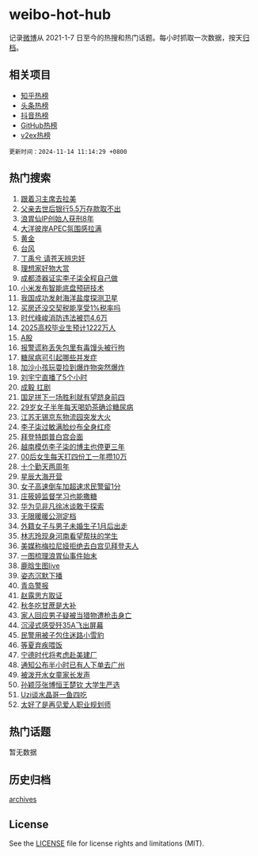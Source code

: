 # weibo-hot-hub

记录[微博](https://www.weibo.com)从 2021-1-7 日至今的热搜和热门话题。每小时抓取一次数据，按天[归档](archives)。

## 相关项目

- [知乎热榜](https://github.com/lonnyzhang423/zhihu-hot-hub)
- [头条热榜](https://github.com/lonnyzhang423/toutiao-hot-hub)
- [抖音热榜](https://github.com/lonnyzhang423/douyin-hot-hub)
- [GitHub热榜](https://github.com/lonnyzhang423/github-hot-hub)
- [v2ex热榜](https://github.com/lonnyzhang423/v2ex-hot-hub)


`更新时间：2024-11-14 11:14:29 +0800`

## 热门搜索

1. [跟着习主席去拉美](https://m.weibo.cn/search?containerid=100103type%3D1%26t%3D10%26q%3D%23%E8%B7%9F%E7%9D%80%E4%B9%A0%E4%B8%BB%E5%B8%AD%E5%8E%BB%E6%8B%89%E7%BE%8E%23&stream_entry_id=51&isnewpage=1&extparam=seat%3D1%26pos%3D0%26cate%3D10103%26c_type%3D51%26q%3D%2523%25E8%25B7%259F%25E7%259D%2580%25E4%25B9%25A0%25E4%25B8%25BB%25E5%25B8%25AD%25E5%258E%25BB%25E6%258B%2589%25E7%25BE%258E%2523%26filter_type%3Drealtimehot%26stream_entry_id%3D51%26dgr%3D0%26display_time%3D1731554068%26pre_seqid%3D17315540681180571534125)
1. [父亲去世后银行5.5万存款取不出](https://m.weibo.cn/search?containerid=100103type%3D1%26t%3D10%26q%3D%23%E7%88%B6%E4%BA%B2%E5%8E%BB%E4%B8%96%E5%90%8E%E9%93%B6%E8%A1%8C5.5%E4%B8%87%E5%AD%98%E6%AC%BE%E5%8F%96%E4%B8%8D%E5%87%BA%23&stream_entry_id=31&isnewpage=1&extparam=seat%3D1%26pos%3D0%26lcate%3D5001%26filter_type%3Drealtimehot%26q%3D%2523%25E7%2588%25B6%25E4%25BA%25B2%25E5%258E%25BB%25E4%25B8%2596%25E5%2590%258E%25E9%2593%25B6%25E8%25A1%258C5.5%25E4%25B8%2587%25E5%25AD%2598%25E6%25AC%25BE%25E5%258F%2596%25E4%25B8%258D%25E5%2587%25BA%2523%26c_type%3D31%26flag%3D1%26cate%3D5001%26realpos%3D1%26band_rank%3D1%26stream_entry_id%3D31%26dgr%3D0%26display_time%3D1731554068%26pre_seqid%3D17315540681180571534125)
1. [浪胃仙IP创始人获刑8年](https://m.weibo.cn/search?containerid=100103type%3D1%26t%3D10%26q%3D%23%E6%B5%AA%E8%83%83%E4%BB%99IP%E5%88%9B%E5%A7%8B%E4%BA%BA%E8%8E%B7%E5%88%918%E5%B9%B4%23&stream_entry_id=31&isnewpage=1&extparam=seat%3D1%26pos%3D1%26lcate%3D5001%26filter_type%3Drealtimehot%26q%3D%2523%25E6%25B5%25AA%25E8%2583%2583%25E4%25BB%2599IP%25E5%2588%259B%25E5%25A7%258B%25E4%25BA%25BA%25E8%258E%25B7%25E5%2588%25918%25E5%25B9%25B4%2523%26c_type%3D31%26flag%3D2%26cate%3D5001%26realpos%3D2%26band_rank%3D2%26stream_entry_id%3D31%26dgr%3D0%26display_time%3D1731554068%26pre_seqid%3D17315540681180571534125)
1. [大洋彼岸APEC氛围感拉满](https://m.weibo.cn/search?containerid=100103type%3D1%26t%3D10%26q%3D%23%E5%A4%A7%E6%B4%8B%E5%BD%BC%E5%B2%B8APEC%E6%B0%9B%E5%9B%B4%E6%84%9F%E6%8B%89%E6%BB%A1%23&stream_entry_id=31&isnewpage=1&extparam=seat%3D1%26pos%3D2%26lcate%3D5001%26filter_type%3Drealtimehot%26q%3D%2523%25E5%25A4%25A7%25E6%25B4%258B%25E5%25BD%25BC%25E5%25B2%25B8APEC%25E6%25B0%259B%25E5%259B%25B4%25E6%2584%259F%25E6%258B%2589%25E6%25BB%25A1%2523%26c_type%3D31%26flag%3D1%26cate%3D5001%26realpos%3D3%26band_rank%3D3%26stream_entry_id%3D31%26dgr%3D0%26display_time%3D1731554068%26pre_seqid%3D17315540681180571534125)
1. [黄金](https://m.weibo.cn/search?containerid=100103type%3D1%26t%3D10%26q%3D%E9%BB%84%E9%87%91&stream_entry_id=31&isnewpage=1&extparam=seat%3D1%26pos%3D3%26lcate%3D5001%26filter_type%3Drealtimehot%26q%3D%25E9%25BB%2584%25E9%2587%2591%26c_type%3D31%26flag%3D1%26cate%3D5001%26realpos%3D4%26band_rank%3D4%26stream_entry_id%3D31%26dgr%3D0%26display_time%3D1731554068%26pre_seqid%3D17315540681180571534125)
1. [台风](https://m.weibo.cn/search?containerid=100103type%3D1%26t%3D10%26q%3D%E5%8F%B0%E9%A3%8E&stream_entry_id=31&isnewpage=1&extparam=seat%3D1%26pos%3D4%26lcate%3D5001%26filter_type%3Drealtimehot%26q%3D%25E5%258F%25B0%25E9%25A3%258E%26c_type%3D31%26flag%3D1%26cate%3D5001%26realpos%3D5%26band_rank%3D5%26stream_entry_id%3D31%26dgr%3D0%26display_time%3D1731554068%26pre_seqid%3D17315540681180571534125)
1. [丁禹兮 请苍天辨忠奸](https://m.weibo.cn/search?containerid=100103type%3D1%26t%3D10%26q%3D%E4%B8%81%E7%A6%B9%E5%85%AE+%E8%AF%B7%E8%8B%8D%E5%A4%A9%E8%BE%A8%E5%BF%A0%E5%A5%B8&stream_entry_id=31&isnewpage=1&extparam=seat%3D1%26pos%3D5%26lcate%3D5001%26filter_type%3Drealtimehot%26q%3D%25E4%25B8%2581%25E7%25A6%25B9%25E5%2585%25AE%2520%25E8%25AF%25B7%25E8%258B%258D%25E5%25A4%25A9%25E8%25BE%25A8%25E5%25BF%25A0%25E5%25A5%25B8%26c_type%3D31%26flag%3D1%26cate%3D5001%26realpos%3D6%26band_rank%3D6%26stream_entry_id%3D31%26dgr%3D0%26display_time%3D1731554068%26pre_seqid%3D17315540681180571534125)
1. [理想家好物大赏](https://m.weibo.cn/search?containerid=100103type%3D1%26t%3D10%26q%3D%23%E7%90%86%E6%83%B3%E5%AE%B6%E5%A5%BD%E7%89%A9%E5%A4%A7%E8%B5%8F%23&stream_entry_id=31&isnewpage=1&extparam=seat%3D1%26pos%3D6%26lcate%3D5001%26filter_type%3Drealtimehot%26q%3D%2523%25E7%2590%2586%25E6%2583%25B3%25E5%25AE%25B6%25E5%25A5%25BD%25E7%2589%25A9%25E5%25A4%25A7%25E8%25B5%258F%2523%26dgr%3D0%26adid%3D264099%26cate%3D5001%26is_ad_pos%3D1%26band_rank%3D7%26stream_entry_id%3D31%26c_type%3D31%26display_time%3D1731554068%26pre_seqid%3D17315540681180571534125)
1. [成都漆器证实李子柒全程自己做](https://m.weibo.cn/search?containerid=100103type%3D1%26t%3D10%26q%3D%23%E6%88%90%E9%83%BD%E6%BC%86%E5%99%A8%E8%AF%81%E5%AE%9E%E6%9D%8E%E5%AD%90%E6%9F%92%E5%85%A8%E7%A8%8B%E8%87%AA%E5%B7%B1%E5%81%9A%23&stream_entry_id=31&isnewpage=1&extparam=seat%3D1%26pos%3D7%26lcate%3D5001%26filter_type%3Drealtimehot%26q%3D%2523%25E6%2588%2590%25E9%2583%25BD%25E6%25BC%2586%25E5%2599%25A8%25E8%25AF%2581%25E5%25AE%259E%25E6%259D%258E%25E5%25AD%2590%25E6%259F%2592%25E5%2585%25A8%25E7%25A8%258B%25E8%2587%25AA%25E5%25B7%25B1%25E5%2581%259A%2523%26c_type%3D31%26flag%3D2%26cate%3D5001%26realpos%3D7%26band_rank%3D7%26stream_entry_id%3D31%26dgr%3D0%26display_time%3D1731554068%26pre_seqid%3D17315540681180571534125)
1. [小米发布智能底盘预研技术](https://m.weibo.cn/search?containerid=100103type%3D1%26t%3D10%26q%3D%23%E5%B0%8F%E7%B1%B3%E5%8F%91%E5%B8%83%E6%99%BA%E8%83%BD%E5%BA%95%E7%9B%98%E9%A2%84%E7%A0%94%E6%8A%80%E6%9C%AF%23&stream_entry_id=31&isnewpage=1&extparam=seat%3D1%26pos%3D8%26lcate%3D5001%26filter_type%3Drealtimehot%26q%3D%2523%25E5%25B0%258F%25E7%25B1%25B3%25E5%258F%2591%25E5%25B8%2583%25E6%2599%25BA%25E8%2583%25BD%25E5%25BA%2595%25E7%259B%2598%25E9%25A2%2584%25E7%25A0%2594%25E6%258A%2580%25E6%259C%25AF%2523%26c_type%3D31%26flag%3D1%26cate%3D5001%26realpos%3D8%26band_rank%3D8%26stream_entry_id%3D31%26dgr%3D0%26display_time%3D1731554068%26pre_seqid%3D17315540681180571534125)
1. [我国成功发射海洋盐度探测卫星](https://m.weibo.cn/search?containerid=100103type%3D1%26t%3D10%26q%3D%23%E6%88%91%E5%9B%BD%E6%88%90%E5%8A%9F%E5%8F%91%E5%B0%84%E6%B5%B7%E6%B4%8B%E7%9B%90%E5%BA%A6%E6%8E%A2%E6%B5%8B%E5%8D%AB%E6%98%9F%23&stream_entry_id=31&isnewpage=1&extparam=seat%3D1%26pos%3D9%26lcate%3D5001%26filter_type%3Drealtimehot%26q%3D%2523%25E6%2588%2591%25E5%259B%25BD%25E6%2588%2590%25E5%258A%259F%25E5%258F%2591%25E5%25B0%2584%25E6%25B5%25B7%25E6%25B4%258B%25E7%259B%2590%25E5%25BA%25A6%25E6%258E%25A2%25E6%25B5%258B%25E5%258D%25AB%25E6%2598%259F%2523%26c_type%3D31%26flag%3D0%26cate%3D5001%26realpos%3D9%26band_rank%3D9%26stream_entry_id%3D31%26dgr%3D0%26display_time%3D1731554068%26pre_seqid%3D17315540681180571534125)
1. [买房还没交契税能享受1%税率吗](https://m.weibo.cn/search?containerid=100103type%3D1%26t%3D10%26q%3D%23%E4%B9%B0%E6%88%BF%E8%BF%98%E6%B2%A1%E4%BA%A4%E5%A5%91%E7%A8%8E%E8%83%BD%E4%BA%AB%E5%8F%971%25%E7%A8%8E%E7%8E%87%E5%90%97%23&stream_entry_id=31&isnewpage=1&extparam=seat%3D1%26pos%3D10%26lcate%3D5001%26filter_type%3Drealtimehot%26q%3D%2523%25E4%25B9%25B0%25E6%2588%25BF%25E8%25BF%2598%25E6%25B2%25A1%25E4%25BA%25A4%25E5%25A5%2591%25E7%25A8%258E%25E8%2583%25BD%25E4%25BA%25AB%25E5%258F%25971%2525%25E7%25A8%258E%25E7%258E%2587%25E5%2590%2597%2523%26c_type%3D31%26flag%3D1%26cate%3D5001%26realpos%3D10%26band_rank%3D10%26stream_entry_id%3D31%26dgr%3D0%26display_time%3D1731554068%26pre_seqid%3D17315540681180571534125)
1. [时代峰峻消防违法被罚4.6万](https://m.weibo.cn/search?containerid=100103type%3D1%26t%3D10%26q%3D%23%E6%97%B6%E4%BB%A3%E5%B3%B0%E5%B3%BB%E6%B6%88%E9%98%B2%E8%BF%9D%E6%B3%95%E8%A2%AB%E7%BD%9A4.6%E4%B8%87%23&stream_entry_id=31&isnewpage=1&extparam=seat%3D1%26pos%3D11%26lcate%3D5001%26filter_type%3Drealtimehot%26q%3D%2523%25E6%2597%25B6%25E4%25BB%25A3%25E5%25B3%25B0%25E5%25B3%25BB%25E6%25B6%2588%25E9%2598%25B2%25E8%25BF%259D%25E6%25B3%2595%25E8%25A2%25AB%25E7%25BD%259A4.6%25E4%25B8%2587%2523%26c_type%3D31%26flag%3D1%26cate%3D5001%26realpos%3D11%26band_rank%3D11%26stream_entry_id%3D31%26dgr%3D0%26display_time%3D1731554068%26pre_seqid%3D17315540681180571534125)
1. [2025高校毕业生预计1222万人](https://m.weibo.cn/search?containerid=100103type%3D1%26t%3D10%26q%3D%232025%E9%AB%98%E6%A0%A1%E6%AF%95%E4%B8%9A%E7%94%9F%E9%A2%84%E8%AE%A11222%E4%B8%87%E4%BA%BA%23&stream_entry_id=31&isnewpage=1&extparam=seat%3D1%26pos%3D12%26lcate%3D5001%26filter_type%3Drealtimehot%26q%3D%25232025%25E9%25AB%2598%25E6%25A0%25A1%25E6%25AF%2595%25E4%25B8%259A%25E7%2594%259F%25E9%25A2%2584%25E8%25AE%25A11222%25E4%25B8%2587%25E4%25BA%25BA%2523%26c_type%3D31%26flag%3D1%26cate%3D5001%26realpos%3D12%26band_rank%3D12%26stream_entry_id%3D31%26dgr%3D0%26display_time%3D1731554068%26pre_seqid%3D17315540681180571534125)
1. [A股](https://m.weibo.cn/search?containerid=100103type%3D1%26t%3D10%26q%3DA%E8%82%A1&stream_entry_id=31&isnewpage=1&extparam=seat%3D1%26pos%3D13%26lcate%3D5001%26filter_type%3Drealtimehot%26q%3DA%25E8%2582%25A1%26c_type%3D31%26flag%3D1%26cate%3D5001%26realpos%3D13%26band_rank%3D13%26stream_entry_id%3D31%26dgr%3D0%26display_time%3D1731554068%26pre_seqid%3D17315540681180571534125)
1. [报警谎称丢失包里有毒馒头被行拘](https://m.weibo.cn/search?containerid=100103type%3D1%26t%3D10%26q%3D%23%E6%8A%A5%E8%AD%A6%E8%B0%8E%E7%A7%B0%E4%B8%A2%E5%A4%B1%E5%8C%85%E9%87%8C%E6%9C%89%E6%AF%92%E9%A6%92%E5%A4%B4%E8%A2%AB%E8%A1%8C%E6%8B%98%23&stream_entry_id=31&isnewpage=1&extparam=seat%3D1%26pos%3D14%26lcate%3D5001%26filter_type%3Drealtimehot%26q%3D%2523%25E6%258A%25A5%25E8%25AD%25A6%25E8%25B0%258E%25E7%25A7%25B0%25E4%25B8%25A2%25E5%25A4%25B1%25E5%258C%2585%25E9%2587%258C%25E6%259C%2589%25E6%25AF%2592%25E9%25A6%2592%25E5%25A4%25B4%25E8%25A2%25AB%25E8%25A1%258C%25E6%258B%2598%2523%26c_type%3D31%26flag%3D1%26cate%3D5001%26realpos%3D14%26band_rank%3D14%26stream_entry_id%3D31%26dgr%3D0%26display_time%3D1731554068%26pre_seqid%3D17315540681180571534125)
1. [糖尿病可引起哪些并发症](https://m.weibo.cn/search?containerid=100103type%3D1%26t%3D10%26q%3D%23%E7%B3%96%E5%B0%BF%E7%97%85%E5%8F%AF%E5%BC%95%E8%B5%B7%E5%93%AA%E4%BA%9B%E5%B9%B6%E5%8F%91%E7%97%87%23&stream_entry_id=31&isnewpage=1&extparam=seat%3D1%26pos%3D15%26lcate%3D5001%26filter_type%3Drealtimehot%26q%3D%2523%25E7%25B3%2596%25E5%25B0%25BF%25E7%2597%2585%25E5%258F%25AF%25E5%25BC%2595%25E8%25B5%25B7%25E5%2593%25AA%25E4%25BA%259B%25E5%25B9%25B6%25E5%258F%2591%25E7%2597%2587%2523%26c_type%3D31%26flag%3D0%26adid%3D263160%26cate%3D5001%26realpos%3D15%26band_rank%3D15%26stream_entry_id%3D31%26dgr%3D0%26display_time%3D1731554068%26pre_seqid%3D17315540681180571534125)
1. [加沙小孩玩耍捡到爆炸物突然爆炸](https://m.weibo.cn/search?containerid=100103type%3D1%26t%3D10%26q%3D%23%E5%8A%A0%E6%B2%99%E5%B0%8F%E5%AD%A9%E7%8E%A9%E8%80%8D%E6%8D%A1%E5%88%B0%E7%88%86%E7%82%B8%E7%89%A9%E7%AA%81%E7%84%B6%E7%88%86%E7%82%B8%23&stream_entry_id=31&isnewpage=1&extparam=seat%3D1%26pos%3D16%26lcate%3D5001%26filter_type%3Drealtimehot%26q%3D%2523%25E5%258A%25A0%25E6%25B2%2599%25E5%25B0%258F%25E5%25AD%25A9%25E7%258E%25A9%25E8%2580%258D%25E6%258D%25A1%25E5%2588%25B0%25E7%2588%2586%25E7%2582%25B8%25E7%2589%25A9%25E7%25AA%2581%25E7%2584%25B6%25E7%2588%2586%25E7%2582%25B8%2523%26c_type%3D31%26flag%3D1%26cate%3D5001%26realpos%3D16%26band_rank%3D16%26stream_entry_id%3D31%26dgr%3D0%26display_time%3D1731554068%26pre_seqid%3D17315540681180571534125)
1. [刘宇宁直播了5个小时](https://m.weibo.cn/search?containerid=100103type%3D1%26t%3D10%26q%3D%E5%88%98%E5%AE%87%E5%AE%81%E7%9B%B4%E6%92%AD%E4%BA%865%E4%B8%AA%E5%B0%8F%E6%97%B6&stream_entry_id=31&isnewpage=1&extparam=seat%3D1%26pos%3D17%26lcate%3D5001%26filter_type%3Drealtimehot%26q%3D%25E5%2588%2598%25E5%25AE%2587%25E5%25AE%2581%25E7%259B%25B4%25E6%2592%25AD%25E4%25BA%25865%25E4%25B8%25AA%25E5%25B0%258F%25E6%2597%25B6%26c_type%3D31%26flag%3D0%26cate%3D5001%26realpos%3D17%26band_rank%3D17%26stream_entry_id%3D31%26dgr%3D0%26display_time%3D1731554068%26pre_seqid%3D17315540681180571534125)
1. [成毅 扛剧](https://m.weibo.cn/search?containerid=100103type%3D1%26t%3D10%26q%3D%E6%88%90%E6%AF%85+%E6%89%9B%E5%89%A7&stream_entry_id=31&isnewpage=1&extparam=seat%3D1%26pos%3D18%26lcate%3D5001%26filter_type%3Drealtimehot%26q%3D%25E6%2588%2590%25E6%25AF%2585%2520%25E6%2589%259B%25E5%2589%25A7%26c_type%3D31%26flag%3D0%26cate%3D5001%26realpos%3D18%26band_rank%3D18%26stream_entry_id%3D31%26dgr%3D0%26display_time%3D1731554068%26pre_seqid%3D17315540681180571534125)
1. [国足拼下一场胜利就有望跻身前四](https://m.weibo.cn/search?containerid=100103type%3D1%26t%3D10%26q%3D%23%E5%9B%BD%E8%B6%B3%E6%8B%BC%E4%B8%8B%E4%B8%80%E5%9C%BA%E8%83%9C%E5%88%A9%E5%B0%B1%E6%9C%89%E6%9C%9B%E8%B7%BB%E8%BA%AB%E5%89%8D%E5%9B%9B%23&stream_entry_id=31&isnewpage=1&extparam=seat%3D1%26pos%3D19%26lcate%3D5001%26filter_type%3Drealtimehot%26q%3D%2523%25E5%259B%25BD%25E8%25B6%25B3%25E6%258B%25BC%25E4%25B8%258B%25E4%25B8%2580%25E5%259C%25BA%25E8%2583%259C%25E5%2588%25A9%25E5%25B0%25B1%25E6%259C%2589%25E6%259C%259B%25E8%25B7%25BB%25E8%25BA%25AB%25E5%2589%258D%25E5%259B%259B%2523%26c_type%3D31%26flag%3D1%26cate%3D5001%26realpos%3D19%26band_rank%3D19%26stream_entry_id%3D31%26dgr%3D0%26display_time%3D1731554068%26pre_seqid%3D17315540681180571534125)
1. [29岁女子半年每天喝奶茶确诊糖尿病](https://m.weibo.cn/search?containerid=100103type%3D1%26t%3D10%26q%3D%2329%E5%B2%81%E5%A5%B3%E5%AD%90%E5%8D%8A%E5%B9%B4%E6%AF%8F%E5%A4%A9%E5%96%9D%E5%A5%B6%E8%8C%B6%E7%A1%AE%E8%AF%8A%E7%B3%96%E5%B0%BF%E7%97%85%23&stream_entry_id=31&isnewpage=1&extparam=seat%3D1%26pos%3D20%26lcate%3D5001%26filter_type%3Drealtimehot%26q%3D%252329%25E5%25B2%2581%25E5%25A5%25B3%25E5%25AD%2590%25E5%258D%258A%25E5%25B9%25B4%25E6%25AF%258F%25E5%25A4%25A9%25E5%2596%259D%25E5%25A5%25B6%25E8%258C%25B6%25E7%25A1%25AE%25E8%25AF%258A%25E7%25B3%2596%25E5%25B0%25BF%25E7%2597%2585%2523%26c_type%3D31%26flag%3D1%26cate%3D5001%26realpos%3D20%26band_rank%3D20%26stream_entry_id%3D31%26dgr%3D0%26display_time%3D1731554068%26pre_seqid%3D17315540681180571534125)
1. [江苏无锡京东物流园突发大火](https://m.weibo.cn/search?containerid=100103type%3D1%26t%3D10%26q%3D%23%E6%B1%9F%E8%8B%8F%E6%97%A0%E9%94%A1%E4%BA%AC%E4%B8%9C%E7%89%A9%E6%B5%81%E5%9B%AD%E7%AA%81%E5%8F%91%E5%A4%A7%E7%81%AB%23&stream_entry_id=31&isnewpage=1&extparam=seat%3D1%26pos%3D21%26lcate%3D5001%26filter_type%3Drealtimehot%26q%3D%2523%25E6%25B1%259F%25E8%258B%258F%25E6%2597%25A0%25E9%2594%25A1%25E4%25BA%25AC%25E4%25B8%259C%25E7%2589%25A9%25E6%25B5%2581%25E5%259B%25AD%25E7%25AA%2581%25E5%258F%2591%25E5%25A4%25A7%25E7%2581%25AB%2523%26c_type%3D31%26flag%3D0%26cate%3D5001%26realpos%3D21%26band_rank%3D21%26stream_entry_id%3D31%26dgr%3D0%26display_time%3D1731554068%26pre_seqid%3D17315540681180571534125)
1. [李子柒过敏满脸纱布全身红疹](https://m.weibo.cn/search?containerid=100103type%3D1%26t%3D10%26q%3D%23%E6%9D%8E%E5%AD%90%E6%9F%92%E8%BF%87%E6%95%8F%E6%BB%A1%E8%84%B8%E7%BA%B1%E5%B8%83%E5%85%A8%E8%BA%AB%E7%BA%A2%E7%96%B9%23&stream_entry_id=31&isnewpage=1&extparam=seat%3D1%26pos%3D22%26lcate%3D5001%26filter_type%3Drealtimehot%26q%3D%2523%25E6%259D%258E%25E5%25AD%2590%25E6%259F%2592%25E8%25BF%2587%25E6%2595%258F%25E6%25BB%25A1%25E8%2584%25B8%25E7%25BA%25B1%25E5%25B8%2583%25E5%2585%25A8%25E8%25BA%25AB%25E7%25BA%25A2%25E7%2596%25B9%2523%26c_type%3D31%26flag%3D1%26cate%3D5001%26realpos%3D22%26band_rank%3D22%26stream_entry_id%3D31%26dgr%3D0%26display_time%3D1731554068%26pre_seqid%3D17315540681180571534125)
1. [拜登特朗普白宫会面](https://m.weibo.cn/search?containerid=100103type%3D1%26t%3D10%26q%3D%23%E6%8B%9C%E7%99%BB%E7%89%B9%E6%9C%97%E6%99%AE%E7%99%BD%E5%AE%AB%E4%BC%9A%E9%9D%A2%23&stream_entry_id=31&isnewpage=1&extparam=seat%3D1%26pos%3D23%26lcate%3D5001%26filter_type%3Drealtimehot%26q%3D%2523%25E6%258B%259C%25E7%2599%25BB%25E7%2589%25B9%25E6%259C%2597%25E6%2599%25AE%25E7%2599%25BD%25E5%25AE%25AB%25E4%25BC%259A%25E9%259D%25A2%2523%26c_type%3D31%26flag%3D0%26cate%3D5001%26realpos%3D23%26band_rank%3D23%26stream_entry_id%3D31%26dgr%3D0%26display_time%3D1731554068%26pre_seqid%3D17315540681180571534125)
1. [越南模仿李子柒的博主也停更三年](https://m.weibo.cn/search?containerid=100103type%3D1%26t%3D10%26q%3D%23%E8%B6%8A%E5%8D%97%E6%A8%A1%E4%BB%BF%E6%9D%8E%E5%AD%90%E6%9F%92%E7%9A%84%E5%8D%9A%E4%B8%BB%E4%B9%9F%E5%81%9C%E6%9B%B4%E4%B8%89%E5%B9%B4%23&stream_entry_id=31&isnewpage=1&extparam=seat%3D1%26pos%3D24%26lcate%3D5001%26filter_type%3Drealtimehot%26q%3D%2523%25E8%25B6%258A%25E5%258D%2597%25E6%25A8%25A1%25E4%25BB%25BF%25E6%259D%258E%25E5%25AD%2590%25E6%259F%2592%25E7%259A%2584%25E5%258D%259A%25E4%25B8%25BB%25E4%25B9%259F%25E5%2581%259C%25E6%259B%25B4%25E4%25B8%2589%25E5%25B9%25B4%2523%26c_type%3D31%26flag%3D0%26cate%3D5001%26realpos%3D24%26band_rank%3D24%26stream_entry_id%3D31%26dgr%3D0%26display_time%3D1731554068%26pre_seqid%3D17315540681180571534125)
1. [00后女生每天打四份工一年攒10万](https://m.weibo.cn/search?containerid=100103type%3D1%26t%3D10%26q%3D%2300%E5%90%8E%E5%A5%B3%E7%94%9F%E6%AF%8F%E5%A4%A9%E6%89%93%E5%9B%9B%E4%BB%BD%E5%B7%A5%E4%B8%80%E5%B9%B4%E6%94%9210%E4%B8%87%23&stream_entry_id=31&isnewpage=1&extparam=seat%3D1%26pos%3D25%26lcate%3D5001%26filter_type%3Drealtimehot%26q%3D%252300%25E5%2590%258E%25E5%25A5%25B3%25E7%2594%259F%25E6%25AF%258F%25E5%25A4%25A9%25E6%2589%2593%25E5%259B%259B%25E4%25BB%25BD%25E5%25B7%25A5%25E4%25B8%2580%25E5%25B9%25B4%25E6%2594%259210%25E4%25B8%2587%2523%26c_type%3D31%26flag%3D0%26cate%3D5001%26realpos%3D25%26band_rank%3D25%26stream_entry_id%3D31%26dgr%3D0%26display_time%3D1731554068%26pre_seqid%3D17315540681180571534125)
1. [十个勤天两周年](https://m.weibo.cn/search?containerid=100103type%3D1%26t%3D10%26q%3D%E5%8D%81%E4%B8%AA%E5%8B%A4%E5%A4%A9%E4%B8%A4%E5%91%A8%E5%B9%B4&stream_entry_id=31&isnewpage=1&extparam=seat%3D1%26pos%3D26%26lcate%3D5001%26filter_type%3Drealtimehot%26q%3D%25E5%258D%2581%25E4%25B8%25AA%25E5%258B%25A4%25E5%25A4%25A9%25E4%25B8%25A4%25E5%2591%25A8%25E5%25B9%25B4%26c_type%3D31%26flag%3D1%26cate%3D5001%26realpos%3D26%26band_rank%3D26%26stream_entry_id%3D31%26dgr%3D0%26display_time%3D1731554068%26pre_seqid%3D17315540681180571534125)
1. [星辰大海开营](https://m.weibo.cn/search?containerid=100103type%3D1%26t%3D10%26q%3D%E6%98%9F%E8%BE%B0%E5%A4%A7%E6%B5%B7%E5%BC%80%E8%90%A5&stream_entry_id=31&isnewpage=1&extparam=seat%3D1%26pos%3D27%26lcate%3D5001%26filter_type%3Drealtimehot%26q%3D%25E6%2598%259F%25E8%25BE%25B0%25E5%25A4%25A7%25E6%25B5%25B7%25E5%25BC%2580%25E8%2590%25A5%26c_type%3D31%26flag%3D1%26cate%3D5001%26realpos%3D27%26band_rank%3D27%26stream_entry_id%3D31%26dgr%3D0%26display_time%3D1731554068%26pre_seqid%3D17315540681180571534125)
1. [女子高速倒车加超速求民警留1分](https://m.weibo.cn/search?containerid=100103type%3D1%26t%3D10%26q%3D%23%E5%A5%B3%E5%AD%90%E9%AB%98%E9%80%9F%E5%80%92%E8%BD%A6%E5%8A%A0%E8%B6%85%E9%80%9F%E6%B1%82%E6%B0%91%E8%AD%A6%E7%95%991%E5%88%86%23&stream_entry_id=31&isnewpage=1&extparam=seat%3D1%26pos%3D28%26lcate%3D5001%26filter_type%3Drealtimehot%26q%3D%2523%25E5%25A5%25B3%25E5%25AD%2590%25E9%25AB%2598%25E9%2580%259F%25E5%2580%2592%25E8%25BD%25A6%25E5%258A%25A0%25E8%25B6%2585%25E9%2580%259F%25E6%25B1%2582%25E6%25B0%2591%25E8%25AD%25A6%25E7%2595%25991%25E5%2588%2586%2523%26c_type%3D31%26flag%3D0%26cate%3D5001%26realpos%3D28%26band_rank%3D28%26stream_entry_id%3D31%26dgr%3D0%26display_time%3D1731554068%26pre_seqid%3D17315540681180571534125)
1. [庄筱婷监督学习也能撒糖](https://m.weibo.cn/search?containerid=100103type%3D1%26t%3D10%26q%3D%23%E5%BA%84%E7%AD%B1%E5%A9%B7%E7%9B%91%E7%9D%A3%E5%AD%A6%E4%B9%A0%E4%B9%9F%E8%83%BD%E6%92%92%E7%B3%96%23&stream_entry_id=31&isnewpage=1&extparam=seat%3D1%26pos%3D29%26lcate%3D5001%26filter_type%3Drealtimehot%26q%3D%2523%25E5%25BA%2584%25E7%25AD%25B1%25E5%25A9%25B7%25E7%259B%2591%25E7%259D%25A3%25E5%25AD%25A6%25E4%25B9%25A0%25E4%25B9%259F%25E8%2583%25BD%25E6%2592%2592%25E7%25B3%2596%2523%26c_type%3D31%26flag%3D1%26cate%3D5001%26realpos%3D29%26band_rank%3D29%26stream_entry_id%3D31%26dgr%3D0%26display_time%3D1731554068%26pre_seqid%3D17315540681180571534125)
1. [华为见非凡徐冰谈敢于探索](https://m.weibo.cn/search?containerid=100103type%3D1%26t%3D10%26q%3D%23%E5%8D%8E%E4%B8%BA%E8%A7%81%E9%9D%9E%E5%87%A1%E5%BE%90%E5%86%B0%E8%B0%88%E6%95%A2%E4%BA%8E%E6%8E%A2%E7%B4%A2%23&stream_entry_id=31&isnewpage=1&extparam=seat%3D1%26pos%3D30%26lcate%3D5001%26filter_type%3Drealtimehot%26q%3D%2523%25E5%258D%258E%25E4%25B8%25BA%25E8%25A7%2581%25E9%259D%259E%25E5%2587%25A1%25E5%25BE%2590%25E5%2586%25B0%25E8%25B0%2588%25E6%2595%25A2%25E4%25BA%258E%25E6%258E%25A2%25E7%25B4%25A2%2523%26c_type%3D31%26flag%3D0%26adid%3D264068%26cate%3D5001%26realpos%3D30%26band_rank%3D30%26stream_entry_id%3D31%26dgr%3D0%26display_time%3D1731554068%26pre_seqid%3D17315540681180571534125)
1. [无限暖暖公测定档](https://m.weibo.cn/search?containerid=100103type%3D1%26t%3D10%26q%3D%23%E6%97%A0%E9%99%90%E6%9A%96%E6%9A%96%E5%85%AC%E6%B5%8B%E5%AE%9A%E6%A1%A3%23&stream_entry_id=31&isnewpage=1&extparam=seat%3D1%26pos%3D31%26lcate%3D5001%26filter_type%3Drealtimehot%26q%3D%2523%25E6%2597%25A0%25E9%2599%2590%25E6%259A%2596%25E6%259A%2596%25E5%2585%25AC%25E6%25B5%258B%25E5%25AE%259A%25E6%25A1%25A3%2523%26c_type%3D31%26flag%3D1%26cate%3D5001%26realpos%3D31%26band_rank%3D31%26stream_entry_id%3D31%26dgr%3D0%26display_time%3D1731554068%26pre_seqid%3D17315540681180571534125)
1. [外籍女子与男子未婚生子1月后出走](https://m.weibo.cn/search?containerid=100103type%3D1%26t%3D10%26q%3D%23%E5%A4%96%E7%B1%8D%E5%A5%B3%E5%AD%90%E4%B8%8E%E7%94%B7%E5%AD%90%E6%9C%AA%E5%A9%9A%E7%94%9F%E5%AD%901%E6%9C%88%E5%90%8E%E5%87%BA%E8%B5%B0%23&stream_entry_id=31&isnewpage=1&extparam=seat%3D1%26pos%3D32%26lcate%3D5001%26filter_type%3Drealtimehot%26q%3D%2523%25E5%25A4%2596%25E7%25B1%258D%25E5%25A5%25B3%25E5%25AD%2590%25E4%25B8%258E%25E7%2594%25B7%25E5%25AD%2590%25E6%259C%25AA%25E5%25A9%259A%25E7%2594%259F%25E5%25AD%25901%25E6%259C%2588%25E5%2590%258E%25E5%2587%25BA%25E8%25B5%25B0%2523%26c_type%3D31%26flag%3D0%26cate%3D5001%26realpos%3D32%26band_rank%3D32%26stream_entry_id%3D31%26dgr%3D0%26display_time%3D1731554068%26pre_seqid%3D17315540681180571534125)
1. [林志玲现身河南看望帮扶的学生](https://m.weibo.cn/search?containerid=100103type%3D1%26t%3D10%26q%3D%23%E6%9E%97%E5%BF%97%E7%8E%B2%E7%8E%B0%E8%BA%AB%E6%B2%B3%E5%8D%97%E7%9C%8B%E6%9C%9B%E5%B8%AE%E6%89%B6%E7%9A%84%E5%AD%A6%E7%94%9F%23&stream_entry_id=31&isnewpage=1&extparam=seat%3D1%26pos%3D33%26lcate%3D5001%26filter_type%3Drealtimehot%26q%3D%2523%25E6%259E%2597%25E5%25BF%2597%25E7%258E%25B2%25E7%258E%25B0%25E8%25BA%25AB%25E6%25B2%25B3%25E5%258D%2597%25E7%259C%258B%25E6%259C%259B%25E5%25B8%25AE%25E6%2589%25B6%25E7%259A%2584%25E5%25AD%25A6%25E7%2594%259F%2523%26c_type%3D31%26flag%3D1%26cate%3D5001%26realpos%3D33%26band_rank%3D33%26stream_entry_id%3D31%26dgr%3D0%26display_time%3D1731554068%26pre_seqid%3D17315540681180571534125)
1. [美媒称梅拉尼娅拒绝去白宫见拜登夫人](https://m.weibo.cn/search?containerid=100103type%3D1%26t%3D10%26q%3D%23%E7%BE%8E%E5%AA%92%E7%A7%B0%E6%A2%85%E6%8B%89%E5%B0%BC%E5%A8%85%E6%8B%92%E7%BB%9D%E5%8E%BB%E7%99%BD%E5%AE%AB%E8%A7%81%E6%8B%9C%E7%99%BB%E5%A4%AB%E4%BA%BA%23&stream_entry_id=31&isnewpage=1&extparam=seat%3D1%26pos%3D34%26lcate%3D5001%26filter_type%3Drealtimehot%26q%3D%2523%25E7%25BE%258E%25E5%25AA%2592%25E7%25A7%25B0%25E6%25A2%2585%25E6%258B%2589%25E5%25B0%25BC%25E5%25A8%2585%25E6%258B%2592%25E7%25BB%259D%25E5%258E%25BB%25E7%2599%25BD%25E5%25AE%25AB%25E8%25A7%2581%25E6%258B%259C%25E7%2599%25BB%25E5%25A4%25AB%25E4%25BA%25BA%2523%26c_type%3D31%26flag%3D1%26cate%3D5001%26realpos%3D34%26band_rank%3D34%26stream_entry_id%3D31%26dgr%3D0%26display_time%3D1731554068%26pre_seqid%3D17315540681180571534125)
1. [一图梳理浪胃仙事件始末](https://m.weibo.cn/search?containerid=100103type%3D1%26t%3D10%26q%3D%23%E4%B8%80%E5%9B%BE%E6%A2%B3%E7%90%86%E6%B5%AA%E8%83%83%E4%BB%99%E4%BA%8B%E4%BB%B6%E5%A7%8B%E6%9C%AB%23&stream_entry_id=31&isnewpage=1&extparam=seat%3D1%26pos%3D35%26lcate%3D5001%26filter_type%3Drealtimehot%26q%3D%2523%25E4%25B8%2580%25E5%259B%25BE%25E6%25A2%25B3%25E7%2590%2586%25E6%25B5%25AA%25E8%2583%2583%25E4%25BB%2599%25E4%25BA%258B%25E4%25BB%25B6%25E5%25A7%258B%25E6%259C%25AB%2523%26c_type%3D31%26flag%3D1%26cate%3D5001%26realpos%3D35%26band_rank%3D35%26stream_entry_id%3D31%26dgr%3D0%26display_time%3D1731554068%26pre_seqid%3D17315540681180571534125)
1. [鹿晗生图live](https://m.weibo.cn/search?containerid=100103type%3D1%26t%3D10%26q%3D%23%E9%B9%BF%E6%99%97%E7%94%9F%E5%9B%BElive%23&stream_entry_id=31&isnewpage=1&extparam=seat%3D1%26pos%3D36%26lcate%3D5001%26filter_type%3Drealtimehot%26q%3D%2523%25E9%25B9%25BF%25E6%2599%2597%25E7%2594%259F%25E5%259B%25BElive%2523%26c_type%3D31%26flag%3D1%26cate%3D5001%26realpos%3D36%26band_rank%3D36%26stream_entry_id%3D31%26dgr%3D0%26display_time%3D1731554068%26pre_seqid%3D17315540681180571534125)
1. [姿态沉默下播](https://m.weibo.cn/search?containerid=100103type%3D1%26t%3D10%26q%3D%23%E5%A7%BF%E6%80%81%E6%B2%89%E9%BB%98%E4%B8%8B%E6%92%AD%23&stream_entry_id=31&isnewpage=1&extparam=seat%3D1%26pos%3D37%26lcate%3D5001%26filter_type%3Drealtimehot%26q%3D%2523%25E5%25A7%25BF%25E6%2580%2581%25E6%25B2%2589%25E9%25BB%2598%25E4%25B8%258B%25E6%2592%25AD%2523%26c_type%3D31%26flag%3D0%26cate%3D5001%26realpos%3D37%26band_rank%3D37%26stream_entry_id%3D31%26dgr%3D0%26display_time%3D1731554068%26pre_seqid%3D17315540681180571534125)
1. [青岛警报](https://m.weibo.cn/search?containerid=100103type%3D1%26t%3D10%26q%3D%E9%9D%92%E5%B2%9B%E8%AD%A6%E6%8A%A5&stream_entry_id=31&isnewpage=1&extparam=seat%3D1%26pos%3D38%26lcate%3D5001%26filter_type%3Drealtimehot%26q%3D%25E9%259D%2592%25E5%25B2%259B%25E8%25AD%25A6%25E6%258A%25A5%26c_type%3D31%26flag%3D1%26cate%3D5001%26realpos%3D38%26band_rank%3D38%26stream_entry_id%3D31%26dgr%3D0%26display_time%3D1731554068%26pre_seqid%3D17315540681180571534125)
1. [赵露思方取证](https://m.weibo.cn/search?containerid=100103type%3D1%26t%3D10%26q%3D%23%E8%B5%B5%E9%9C%B2%E6%80%9D%E6%96%B9%E5%8F%96%E8%AF%81%23&stream_entry_id=31&isnewpage=1&extparam=seat%3D1%26pos%3D39%26lcate%3D5001%26filter_type%3Drealtimehot%26q%3D%2523%25E8%25B5%25B5%25E9%259C%25B2%25E6%2580%259D%25E6%2596%25B9%25E5%258F%2596%25E8%25AF%2581%2523%26c_type%3D31%26flag%3D0%26cate%3D5001%26realpos%3D39%26band_rank%3D39%26stream_entry_id%3D31%26dgr%3D0%26display_time%3D1731554068%26pre_seqid%3D17315540681180571534125)
1. [秋冬吃甘蔗是大补](https://m.weibo.cn/search?containerid=100103type%3D1%26t%3D10%26q%3D%E7%A7%8B%E5%86%AC%E5%90%83%E7%94%98%E8%94%97%E6%98%AF%E5%A4%A7%E8%A1%A5&stream_entry_id=31&isnewpage=1&extparam=seat%3D1%26pos%3D40%26lcate%3D5001%26filter_type%3Drealtimehot%26q%3D%25E7%25A7%258B%25E5%2586%25AC%25E5%2590%2583%25E7%2594%2598%25E8%2594%2597%25E6%2598%25AF%25E5%25A4%25A7%25E8%25A1%25A5%26c_type%3D31%26flag%3D0%26cate%3D5001%26realpos%3D40%26band_rank%3D40%26stream_entry_id%3D31%26dgr%3D0%26display_time%3D1731554068%26pre_seqid%3D17315540681180571534125)
1. [家人回应男子疑被当猎物遭枪击身亡](https://m.weibo.cn/search?containerid=100103type%3D1%26t%3D10%26q%3D%23%E5%AE%B6%E4%BA%BA%E5%9B%9E%E5%BA%94%E7%94%B7%E5%AD%90%E7%96%91%E8%A2%AB%E5%BD%93%E7%8C%8E%E7%89%A9%E9%81%AD%E6%9E%AA%E5%87%BB%E8%BA%AB%E4%BA%A1%23&stream_entry_id=31&isnewpage=1&extparam=seat%3D1%26pos%3D41%26lcate%3D5001%26filter_type%3Drealtimehot%26q%3D%2523%25E5%25AE%25B6%25E4%25BA%25BA%25E5%259B%259E%25E5%25BA%2594%25E7%2594%25B7%25E5%25AD%2590%25E7%2596%2591%25E8%25A2%25AB%25E5%25BD%2593%25E7%258C%258E%25E7%2589%25A9%25E9%2581%25AD%25E6%259E%25AA%25E5%2587%25BB%25E8%25BA%25AB%25E4%25BA%25A1%2523%26c_type%3D31%26flag%3D0%26cate%3D5001%26realpos%3D41%26band_rank%3D41%26stream_entry_id%3D31%26dgr%3D0%26display_time%3D1731554068%26pre_seqid%3D17315540681180571534125)
1. [沉浸式感受歼35A飞出屏幕](https://m.weibo.cn/search?containerid=100103type%3D1%26t%3D10%26q%3D%23%E6%B2%89%E6%B5%B8%E5%BC%8F%E6%84%9F%E5%8F%97%E6%AD%BC35A%E9%A3%9E%E5%87%BA%E5%B1%8F%E5%B9%95%23&stream_entry_id=31&isnewpage=1&extparam=seat%3D1%26pos%3D42%26lcate%3D5001%26filter_type%3Drealtimehot%26q%3D%2523%25E6%25B2%2589%25E6%25B5%25B8%25E5%25BC%258F%25E6%2584%259F%25E5%258F%2597%25E6%25AD%25BC35A%25E9%25A3%259E%25E5%2587%25BA%25E5%25B1%258F%25E5%25B9%2595%2523%26c_type%3D31%26flag%3D1%26cate%3D5001%26realpos%3D42%26band_rank%3D42%26stream_entry_id%3D31%26dgr%3D0%26display_time%3D1731554068%26pre_seqid%3D17315540681180571534125)
1. [民警用被子包住迷路小雪豹](https://m.weibo.cn/search?containerid=100103type%3D1%26t%3D10%26q%3D%23%E6%B0%91%E8%AD%A6%E7%94%A8%E8%A2%AB%E5%AD%90%E5%8C%85%E4%BD%8F%E8%BF%B7%E8%B7%AF%E5%B0%8F%E9%9B%AA%E8%B1%B9%23&stream_entry_id=31&isnewpage=1&extparam=seat%3D1%26pos%3D43%26lcate%3D5001%26filter_type%3Drealtimehot%26q%3D%2523%25E6%25B0%2591%25E8%25AD%25A6%25E7%2594%25A8%25E8%25A2%25AB%25E5%25AD%2590%25E5%258C%2585%25E4%25BD%258F%25E8%25BF%25B7%25E8%25B7%25AF%25E5%25B0%258F%25E9%259B%25AA%25E8%25B1%25B9%2523%26c_type%3D31%26flag%3D1%26cate%3D5001%26realpos%3D43%26band_rank%3D43%26stream_entry_id%3D31%26dgr%3D0%26display_time%3D1731554068%26pre_seqid%3D17315540681180571534125)
1. [等夏弃疾喂饭](https://m.weibo.cn/search?containerid=100103type%3D1%26t%3D10%26q%3D%E7%AD%89%E5%A4%8F%E5%BC%83%E7%96%BE%E5%96%82%E9%A5%AD&stream_entry_id=31&isnewpage=1&extparam=seat%3D1%26pos%3D44%26lcate%3D5001%26filter_type%3Drealtimehot%26q%3D%25E7%25AD%2589%25E5%25A4%258F%25E5%25BC%2583%25E7%2596%25BE%25E5%2596%2582%25E9%25A5%25AD%26c_type%3D31%26flag%3D1%26cate%3D5001%26realpos%3D44%26band_rank%3D44%26stream_entry_id%3D31%26dgr%3D0%26display_time%3D1731554068%26pre_seqid%3D17315540681180571534125)
1. [宁德时代将考虑赴美建厂](https://m.weibo.cn/search?containerid=100103type%3D1%26t%3D10%26q%3D%23%E5%AE%81%E5%BE%B7%E6%97%B6%E4%BB%A3%E5%B0%86%E8%80%83%E8%99%91%E8%B5%B4%E7%BE%8E%E5%BB%BA%E5%8E%82%23&stream_entry_id=31&isnewpage=1&extparam=seat%3D1%26pos%3D45%26lcate%3D5001%26filter_type%3Drealtimehot%26q%3D%2523%25E5%25AE%2581%25E5%25BE%25B7%25E6%2597%25B6%25E4%25BB%25A3%25E5%25B0%2586%25E8%2580%2583%25E8%2599%2591%25E8%25B5%25B4%25E7%25BE%258E%25E5%25BB%25BA%25E5%258E%2582%2523%26c_type%3D31%26flag%3D1%26cate%3D5001%26realpos%3D45%26band_rank%3D45%26stream_entry_id%3D31%26dgr%3D0%26display_time%3D1731554068%26pre_seqid%3D17315540681180571534125)
1. [通知公布半小时已有人下单去广州](https://m.weibo.cn/search?containerid=100103type%3D1%26t%3D10%26q%3D%23%E9%80%9A%E7%9F%A5%E5%85%AC%E5%B8%83%E5%8D%8A%E5%B0%8F%E6%97%B6%E5%B7%B2%E6%9C%89%E4%BA%BA%E4%B8%8B%E5%8D%95%E5%8E%BB%E5%B9%BF%E5%B7%9E%23&stream_entry_id=31&isnewpage=1&extparam=seat%3D1%26pos%3D46%26lcate%3D5001%26filter_type%3Drealtimehot%26q%3D%2523%25E9%2580%259A%25E7%259F%25A5%25E5%2585%25AC%25E5%25B8%2583%25E5%258D%258A%25E5%25B0%258F%25E6%2597%25B6%25E5%25B7%25B2%25E6%259C%2589%25E4%25BA%25BA%25E4%25B8%258B%25E5%258D%2595%25E5%258E%25BB%25E5%25B9%25BF%25E5%25B7%259E%2523%26c_type%3D31%26flag%3D0%26cate%3D5001%26realpos%3D46%26band_rank%3D46%26stream_entry_id%3D31%26dgr%3D0%26display_time%3D1731554068%26pre_seqid%3D17315540681180571534125)
1. [被泼开水女童家长发声](https://m.weibo.cn/search?containerid=100103type%3D1%26t%3D10%26q%3D%23%E8%A2%AB%E6%B3%BC%E5%BC%80%E6%B0%B4%E5%A5%B3%E7%AB%A5%E5%AE%B6%E9%95%BF%E5%8F%91%E5%A3%B0%23&stream_entry_id=31&isnewpage=1&extparam=seat%3D1%26pos%3D47%26lcate%3D5001%26filter_type%3Drealtimehot%26q%3D%2523%25E8%25A2%25AB%25E6%25B3%25BC%25E5%25BC%2580%25E6%25B0%25B4%25E5%25A5%25B3%25E7%25AB%25A5%25E5%25AE%25B6%25E9%2595%25BF%25E5%258F%2591%25E5%25A3%25B0%2523%26c_type%3D31%26flag%3D0%26cate%3D5001%26realpos%3D47%26band_rank%3D47%26stream_entry_id%3D31%26dgr%3D0%26display_time%3D1731554068%26pre_seqid%3D17315540681180571534125)
1. [孙颖莎张博恒王楚钦 大学生严选](https://m.weibo.cn/search?containerid=100103type%3D1%26t%3D10%26q%3D%E5%AD%99%E9%A2%96%E8%8E%8E%E5%BC%A0%E5%8D%9A%E6%81%92%E7%8E%8B%E6%A5%9A%E9%92%A6+%E5%A4%A7%E5%AD%A6%E7%94%9F%E4%B8%A5%E9%80%89&stream_entry_id=31&isnewpage=1&extparam=seat%3D1%26pos%3D48%26lcate%3D5001%26filter_type%3Drealtimehot%26q%3D%25E5%25AD%2599%25E9%25A2%2596%25E8%258E%258E%25E5%25BC%25A0%25E5%258D%259A%25E6%2581%2592%25E7%258E%258B%25E6%25A5%259A%25E9%2592%25A6%2520%25E5%25A4%25A7%25E5%25AD%25A6%25E7%2594%259F%25E4%25B8%25A5%25E9%2580%2589%26c_type%3D31%26flag%3D1%26cate%3D5001%26realpos%3D48%26band_rank%3D48%26stream_entry_id%3D31%26dgr%3D0%26display_time%3D1731554068%26pre_seqid%3D17315540681180571534125)
1. [Uzi谈水晶哥一鱼四吃](https://m.weibo.cn/search?containerid=100103type%3D1%26t%3D10%26q%3D%23Uzi%E8%B0%88%E6%B0%B4%E6%99%B6%E5%93%A5%E4%B8%80%E9%B1%BC%E5%9B%9B%E5%90%83%23&stream_entry_id=31&isnewpage=1&extparam=seat%3D1%26pos%3D49%26lcate%3D5001%26filter_type%3Drealtimehot%26q%3D%2523Uzi%25E8%25B0%2588%25E6%25B0%25B4%25E6%2599%25B6%25E5%2593%25A5%25E4%25B8%2580%25E9%25B1%25BC%25E5%259B%259B%25E5%2590%2583%2523%26c_type%3D31%26flag%3D1%26cate%3D5001%26realpos%3D49%26band_rank%3D49%26stream_entry_id%3D31%26dgr%3D0%26display_time%3D1731554068%26pre_seqid%3D17315540681180571534125)
1. [太好了是再见爱人职业规划师](https://m.weibo.cn/search?containerid=100103type%3D1%26t%3D10%26q%3D%E5%A4%AA%E5%A5%BD%E4%BA%86%E6%98%AF%E5%86%8D%E8%A7%81%E7%88%B1%E4%BA%BA%E8%81%8C%E4%B8%9A%E8%A7%84%E5%88%92%E5%B8%88&stream_entry_id=31&isnewpage=1&extparam=seat%3D1%26pos%3D50%26lcate%3D5001%26filter_type%3Drealtimehot%26q%3D%25E5%25A4%25AA%25E5%25A5%25BD%25E4%25BA%2586%25E6%2598%25AF%25E5%2586%258D%25E8%25A7%2581%25E7%2588%25B1%25E4%25BA%25BA%25E8%2581%258C%25E4%25B8%259A%25E8%25A7%2584%25E5%2588%2592%25E5%25B8%2588%26c_type%3D31%26flag%3D1%26cate%3D5001%26realpos%3D50%26band_rank%3D50%26stream_entry_id%3D31%26dgr%3D0%26display_time%3D1731554068%26pre_seqid%3D17315540681180571534125)

## 热门话题

暂无数据

## 历史归档

[archives](archives)

## License

See the [LICENSE](LICENSE) file for license rights and limitations (MIT).
